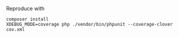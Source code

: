 Reproduce with

    composer install
    XDEBUG_MODE=coverage php ./vendor/bin/phpunit --coverage-clover cov.xml
